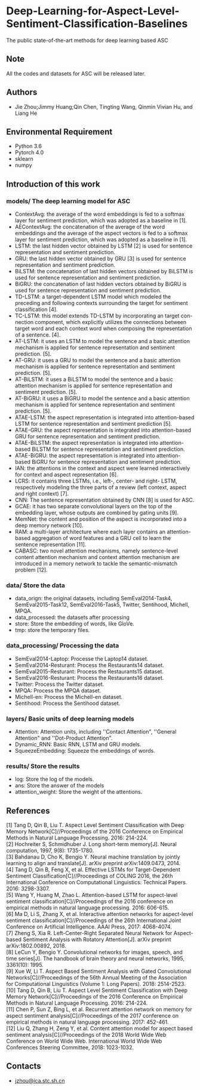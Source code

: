 # Deep-Learning-for-Aspect-Level-Sentiment-Classification-Baselines
The public state-of-the-art methods for deep learning based ASC

## Note
All the codes and datasets for ASC will be released later.

## Authors
 - Jie Zhou;Jimmy Huang;Qin Chen, Tingting Wang, Qinmin Vivian Hu, and Liang He

## Environmental Requirement
- Python 3.6
- Pytorch 4.0
- sklearn
- numpy

## Introduction of this work
### models/  The deep learning model for ASC
 - ContextAvg: the average of the word embeddings is fed to a softmax layer for sentiment prediction, which was adopted as a baseline in [1].
 - AEContextAvg: the concatenation of the average of the word embeddings and the average of the aspect vectors is fed to a softmax layer for sentiment prediction, which was adopted as a baseline in [1].
 - LSTM: the last hidden vector obtained by LSTM [2] is used for sentence representation and sentiment prediction. 
 - GRU: the last hidden vector obtained by GRU [3] is used for sentence representation and sentiment prediction.
 - BiLSTM: the concatenation of last hidden vectors obtained by BiLSTM is used for sentence representation and sentiment prediction.
 - BiGRU: the concatenation of last hidden vectors obtained by BiGRU is used for sentence representation and sentiment prediction.
 - TD-LSTM: a target-dependent LSTM model which modeled the preceding and following contexts surrounding the target for sentiment classification [4].
 - TC-LSTM: this model extends TD-LSTM by incorporating an target con- nection component, which explicitly utilizes the connections between target word and each context word when composing the representation of a sentence. [4].
 - AT-LSTM: it uses an LSTM to model the sentence and a basic attention mechanism is applied for sentence representation and sentiment prediction. [5].
 - AT-GRU: it uses a GRU to model the sentence and a basic attention mechanism is applied for sentence representation and sentiment prediction. [5].
 - AT-BiLSTM: it uses a BiLSTM to model the sentence and a basic attention mechanism is applied for sentence representation and sentiment prediction. [5].
 - AT-BiGRU: it uses a BiGRU to model the sentence and a basic attention mechanism is applied for sentence representation and sentiment prediction. [5].
 - ATAE-LSTM: the aspect representation is integrated into attention-based LSTM for sentence representation and sentiment prediction [5].
 - ATAE-GRU: the aspect representation is integrated into attention-based GRU for sentence representation and sentiment prediction.
 - ATAE-BiLSTM: the aspect representation is integrated into attention-based BiLSTM for sentence representation and sentiment prediction.
 - ATAE-BiGRU: the aspect representation is integrated into attention-based BiGRU for sentence representation and sentiment prediction.
 - IAN: the attentions in the context and aspect were learned interactively for context and aspect representation [6]. 
 - LCRS: it contains three LSTMs, i.e., left-, center- and right- LSTM, respectively modeling the three parts of a review (left context, aspect and right context) [7].
 - CNN: The sentence representation obtained by CNN [8] is used for ASC.
 - GCAE: it has two separate convolutional layers on the top of the embedding layer, whose outputs are combined by gating units [9].
 - MemNet: the content and position of the aspect is incorporated into a deep memory network [10].
 - RAM: a multi-layer architecture where each layer contains an attention-based aggregation of word features and a GRU cell to learn the sentence representation [11]. 
 - CABASC: two novel attention mechanisms, namely sentence-level content attention mechanism and context attention mechanism are introduced in a memory network to tackle the semantic-mismatch problem [12].
### data/  Store the data
 - data_orign: the original datasets, including SemEval2014-Task4, SemEval2015-Task12, SemEval2016-Task5, Twitter, Sentihood, Michell, MPQA.
 - data_processed: the datasets after processing
 - store: Store the embedding of words, like GloVe.
 - tmp: store the temporary files.
### data_processing/  Processing the data
 - SemEval2014-Laptop: Processe the Laptop14 dataset.
 - SemEval2014-Resturant: Process the Restaurants14 dataset.
 - SemEval2015-Resturant: Process the Restaurants15 dataset.
 - SemEval2016-Resturant: Process the Restaurants16 dataset.
 - Twitter: Process the Twitter dataset.
 - MPQA: Process the MPQA dataset.
 - Michell-en: Process the Michell-en dataset.
 - Sentihood: Process the Sentihood dataset.
### layers/ Basic units of deep learning models
 - Attention: Attention units, including ''Contact Attention", ''General Attention" and ''Dot-Product Attention".
 - Dynamic_RNN: Basic RNN, LSTM and GRU models.
 - SqueezeEmbedding: Squeeze the embeddings of words.
### results/ Store the results
 - log: Store the log of the models.
 - ans: Store the answer of the models
 - attention_weight: Store the weight of the attentions.

## References
[1] Tang D, Qin B, Liu T. Aspect Level Sentiment Classification with Deep Memory Network[C]//Proceedings of the 2016 Conference on Empirical Methods in Natural Language Processing. 2016: 214-224.<br>
[2] Hochreiter S, Schmidhuber J. Long short-term memory[J]. Neural computation, 1997, 9(8): 1735-1780.<br>
[3] Bahdanau D, Cho K, Bengio Y. Neural machine translation by jointly learning to align and translate[J]. arXiv preprint arXiv:1409.0473, 2014.  <br>
[4] Tang D, Qin B, Feng X, et al. Effective LSTMs for Target-Dependent Sentiment Classification[C]//Proceedings of COLING 2016, the 26th International Conference on Computational Linguistics: Technical Papers. 2016: 3298-3307.  <br>
[5] Wang Y, Huang M, Zhao L. Attention-based LSTM for aspect-level sentiment classification[C]//Proceedings of the 2016 conference on empirical methods in natural language processing. 2016: 606-615.  <br>
[6] Ma D, Li S, Zhang X, et al. Interactive attention networks for aspect-level sentiment classification[C]//Proceedings of the 26th International Joint Conference on Artificial Intelligence. AAAI Press, 2017: 4068-4074.  <br>
[7] Zheng S, Xia R. Left-Center-Right Separated Neural Network for Aspect-based Sentiment Analysis with Rotatory Attention[J]. arXiv preprint arXiv:1802.00892, 2018.  <br>
[8] LeCun Y, Bengio Y. Convolutional networks for images, speech, and time series[J]. The handbook of brain theory and neural networks, 1995, 3361(10): 1995.  <br>
[9] Xue W, Li T. Aspect Based Sentiment Analysis with Gated Convolutional Networks[C]//Proceedings of the 56th Annual Meeting of the Association for Computational Linguistics (Volume 1: Long Papers). 2018: 2514-2523.  <br>
[10] Tang D, Qin B, Liu T. Aspect Level Sentiment Classification with Deep Memory Network[C]//Proceedings of the 2016 Conference on Empirical Methods in Natural Language Processing. 2016: 214-224.  <br>
[11] Chen P, Sun Z, Bing L, et al. Recurrent attention network on memory for aspect sentiment analysis[C]//Proceedings of the 2017 conference on empirical methods in natural language processing. 2017: 452-461.  <br>
[12] Liu Q, Zhang H, Zeng Y, et al. Content attention model for aspect based sentiment analysis[C]//Proceedings of the 2018 World Wide Web Conference on World Wide Web. International World Wide Web Conferences Steering Committee, 2018: 1023-1032.  

## Contacts
- jzhou@ica.stc.sh.cn
